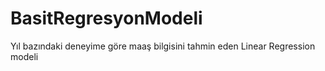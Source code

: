 # BasitRegresyonModeli
Yıl bazındaki deneyime göre maaş bilgisini tahmin eden Linear Regression modeli
